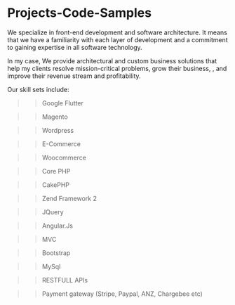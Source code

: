 # Projects-Code-Samples

We specialize in front-end development and software architecture. It means that we have a familiarity with each layer of development and a commitment to gaining expertise in all software technology. 

In my case, We provide architectural and custom business solutions that help my clients resolve mission-critical problems, grow their business, , and improve their revenue stream and profitability. 


Our skill sets include: 

>> Google Flutter

>> Magento

>> Wordpress

>> E-Commerce

>> Woocommerce

>> Core PHP

>> CakePHP

>> Zend Framework 2

>> JQuery

>> Angular.Js

>> MVC

>> Bootstrap

>> MySql

>> RESTFULL APIs

>> Payment gateway (Stripe, Paypal, ANZ, Chargebee etc)
